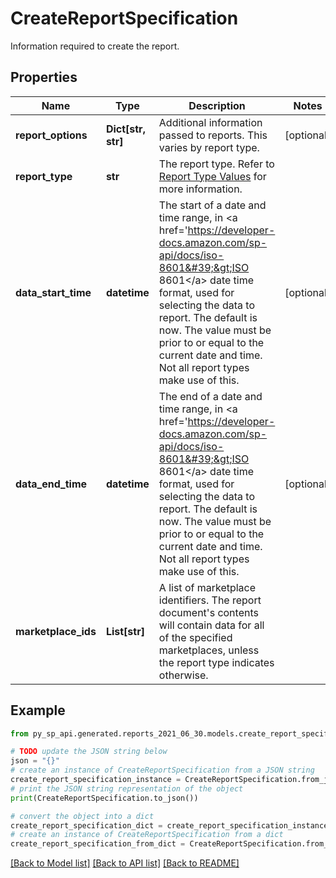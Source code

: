 # CreateReportSpecification

Information required to create the report.

## Properties

Name | Type | Description | Notes
------------ | ------------- | ------------- | -------------
**report_options** | **Dict[str, str]** | Additional information passed to reports. This varies by report type. | [optional] 
**report_type** | **str** | The report type. Refer to [Report Type Values](https://developer-docs.amazon.com/sp-api/docs/report-type-values) for more information. | 
**data_start_time** | **datetime** | The start of a date and time range, in &lt;a href&#x3D;&#39;https://developer-docs.amazon.com/sp-api/docs/iso-8601&#39;&gt;ISO 8601&lt;/a&gt; date time format, used for selecting the data to report. The default is now. The value must be prior to or equal to the current date and time. Not all report types make use of this. | [optional] 
**data_end_time** | **datetime** | The end of a date and time range, in &lt;a href&#x3D;&#39;https://developer-docs.amazon.com/sp-api/docs/iso-8601&#39;&gt;ISO 8601&lt;/a&gt; date time format, used for selecting the data to report. The default is now. The value must be prior to or equal to the current date and time. Not all report types make use of this. | [optional] 
**marketplace_ids** | **List[str]** | A list of marketplace identifiers. The report document&#39;s contents will contain data for all of the specified marketplaces, unless the report type indicates otherwise. | 

## Example

```python
from py_sp_api.generated.reports_2021_06_30.models.create_report_specification import CreateReportSpecification

# TODO update the JSON string below
json = "{}"
# create an instance of CreateReportSpecification from a JSON string
create_report_specification_instance = CreateReportSpecification.from_json(json)
# print the JSON string representation of the object
print(CreateReportSpecification.to_json())

# convert the object into a dict
create_report_specification_dict = create_report_specification_instance.to_dict()
# create an instance of CreateReportSpecification from a dict
create_report_specification_from_dict = CreateReportSpecification.from_dict(create_report_specification_dict)
```
[[Back to Model list]](../README.md#documentation-for-models) [[Back to API list]](../README.md#documentation-for-api-endpoints) [[Back to README]](../README.md)


